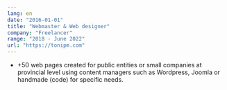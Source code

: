 ```yaml
---
lang: en
date: "2016-01-01"
title: "Webmaster & Web designer"
company: "Freelancer"
range: "2018 - June 2022"
url: "https://tonipm.com"
---
```


- +50 web pages created for public entities or small companies at provincial level using content managers such as Wordpress, Joomla or handmade (code) for specific needs.
